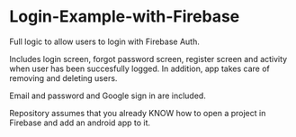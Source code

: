 # Login-Example-with-Firebase
Full logic to allow users to login with Firebase Auth.

Includes login screen, forgot password screen, register screen and activity when user has been succesfully logged. In addition, app takes care of removing and deleting users.

Email and password and Google sign in are included.

Repository assumes that you already KNOW how to open a project in Firebase and add an android app to it.